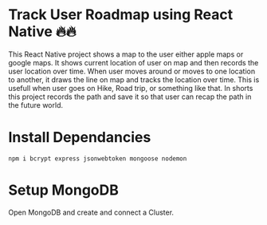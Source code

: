 # Track User Roadmap using React Native 🔥🔥
This React Native project shows a map to the user either apple maps or google maps. It shows current location of user on map and then records the user location over time. When user moves around or moves to one location to another, it draws the line on map and tracks the location over time. This is usefull when user goes on Hike, Road trip, or something like that. In shorts this project records the path and save it so that user can recap the path in the future world.

# Install Dependancies

`npm i bcrypt express jsonwebtoken mongoose nodemon`

# Setup MongoDB
Open MongoDB and create and connect a Cluster. 